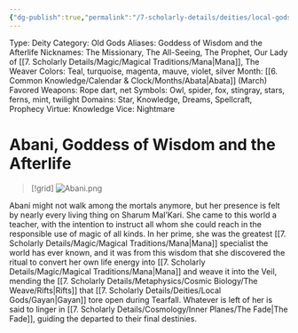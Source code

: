 ```yaml
---
{"dg-publish":true,"permalink":"/7-scholarly-details/deities/local-gods/abani/","noteIcon":""}
---
```



Type: Deity
Category: Old Gods 
Aliases: Goddess of Wisdom and the Afterlife
Nicknames: The Missionary, The All-Seeing, The Prophet, Our Lady of [[7. Scholarly Details/Magic/Magical Traditions/Mana\|Mana]], The Weaver
Colors: Teal, turquoise, magenta, mauve, violet, silver
Month: [[6. Common Knowledge/Calendar & Clock/Months/Abata\|Abata]] (March)
Favored Weapons: Rope dart, net
Symbols: Owl, spider, fox, stingray, stars, ferns, mint, twilight
Domains: Star, Knowledge, Dreams, Spellcraft, Prophecy
Virtue: Knowledge
Vice: Nightmare

# Abani, Goddess of Wisdom and the Afterlife

>[!grid]
>![Abani.png](/img/user/x.%20Assets/Attachments/Images/NPC%20Compendium/Abani.png)

Abani might not walk among the mortals anymore, but her presence is felt by nearly every living thing on Sharum Mal’Kari. She came to this world a teacher, with the intention to instruct all whom she could reach in the responsible use of magic of all kinds. In her prime, she was the greatest [[7. Scholarly Details/Magic/Magical Traditions/Mana\|Mana]] specialist the world has ever known, and it was from this wisdom that she discovered the ritual to convert her own life energy into [[7. Scholarly Details/Magic/Magical Traditions/Mana\|Mana]] and weave it into the Veil, mending the [[7. Scholarly Details/Metaphysics/Cosmic Biology/The Weave/Rifts\|Rifts]] that [[7. Scholarly Details/Deities/Local Gods/Gayan\|Gayan]] tore open during Tearfall. Whatever is left of her is said to linger in [[7. Scholarly Details/Cosmology/Inner Planes/The Fade\|The Fade]], guiding the departed to their final destinies.

